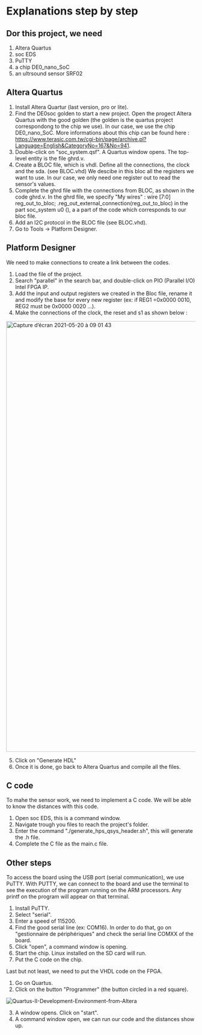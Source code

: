 # Explanations step by step

## Dor this project, we need
1) Altera Quartus
2) soc EDS
3) PuTTY
4) a chip DE0_nano_SoC
5) an ultrsound sensor SRF02

## Altera Quartus
1) Install Altera Quartur (last version, pro or lite).
2) Find the DE0soc golden to start a new project. Open the progect Altera Quartus with the good golden (the golden is the quartus project correspondong to the chip we use). In our case, we use the chip DE0_nano_SoC. More informations about this chip can be found here : https://www.terasic.com.tw/cgi-bin/page/archive.pl?Language=English&CategoryNo=167&No=941.
3) Double-click on "soc_system.qsf". A Quartus window opens. The top-level entity is the file ghrd.v.
4) Create a BLOC file, which is vhdl. Define all the connections, the clock and the sda. (see BLOC.vhd) We descibe in this bloc all the registers we want to use. In our case, we only need one register out to read the sensor's values.
5) Complete the ghrd file with the connections from BLOC, as shown in the code ghrd.v. In the ghrd file, we specify "My wires" : wire [7:0] reg_out_to_bloc; .reg_out_external_connection(reg_out_to_bloc) in the part soc_system u0 (), a a part of the code which corresponds to our bloc file.
6) Add an I2C protocol in the BLOC file (see BLOC.vhd).
7) Go to Tools -> Platform Designer.

## Platform Designer
We need to make connections to create a link between the codes.
1) Load the file of the project.
2) Search "parallel" in the search bar, and double-click on PIO (Parallel I/O) Intel FPGA IP.
3) Add the input and output registers we created in the Bloc file, rename it and modify the base for every new register (ex: if REG1 =0x0000 0010, REG2 must be 0x0000 0020 ...).
4) Make the connections of the clock, the reset and s1 as shown below :

<img width="1142" alt="Capture d’écran 2021-05-20 à 09 01 43" src="https://user-images.githubusercontent.com/83776433/118933878-00f97900-b94a-11eb-8e8f-30ff2183822e.png">

5) Click on "Generate HDL"
6) Once it is done, go back to Altera Quartus and compile all the files.

## C code
To mahe the sensor work, we need to implement a C code. We will be able to know the distances with this code.

1) Open soc EDS, this is a command window.
2) Navigate trough you files to reach the project's folder.
3) Enter the command "./generate_hps_qsys_header.sh", this will generate the .h file.
4) Complete the C file as the main.c file.

## Other steps
To access the board using the USB port (serial communication), we use PuTTY. With PUTTY, we can connect to the board and use the terminal to see the execution of the program running on the ARM processors. Any printf on the program will appear on that terminal.

1) Install PuTTY.
2) Select "serial".
3) Enter a speed of 115200.
4) Find the good serial line (ex: COM16). In order to do that, go on "gestionnaire de périphériques" and check the serial line COMXX of the board.
5) Click "open", a command window is opening.
6) Start the chip. Linux installed on the SD card will run.
7) Put the C code on the chip.

Last but not least, we need to put the VHDL code on the FPGA.

1) Go on Quartus.
2) Click on the button "Programmer" (the button circled in a red square).

![Quartus-II-Development-Environment-from-Altera](https://user-images.githubusercontent.com/83776433/118959218-68bbbe00-b962-11eb-9f57-33a97dec61fd.png)

3) A window opens. Click on "start".
4) A command window open, we can run our code and the distances show up.

